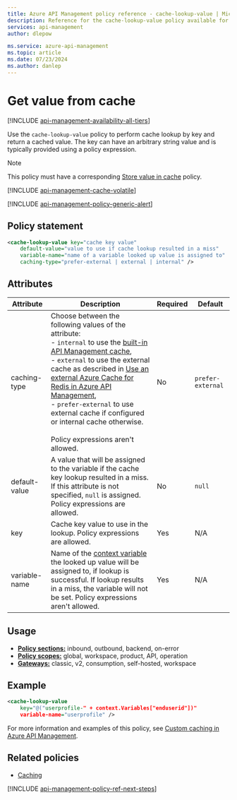 ```yaml
---
title: Azure API Management policy reference - cache-lookup-value | Microsoft Docs
description: Reference for the cache-lookup-value policy available for use in Azure API Management. Provides policy usage, settings, and examples.
services: api-management
author: dlepow

ms.service: azure-api-management
ms.topic: article
ms.date: 07/23/2024
ms.author: danlep
---
```


# Get value from cache

[!INCLUDE [api-management-availability-all-tiers](../../includes/api-management-availability-all-tiers.md)]

Use the `cache-lookup-value` policy to perform cache lookup by key and return a cached value. The key can have an arbitrary string value and is typically provided using a policy expression.

> [!NOTE]
> This policy must have a corresponding [Store value in cache](cache-store-value-policy.md) policy.

[!INCLUDE [api-management-cache-volatile](../../includes/api-management-cache-volatile.md)]

[!INCLUDE [api-management-policy-generic-alert](../../includes/api-management-policy-generic-alert.md)]

## Policy statement

```xml
<cache-lookup-value key="cache key value"
    default-value="value to use if cache lookup resulted in a miss"
    variable-name="name of a variable looked up value is assigned to"
    caching-type="prefer-external | external | internal" />
```


## Attributes

| Attribute         | Description                                            | Required | Default |
|---|--|--|--|
| caching-type | Choose between the following values of the attribute:<br />- `internal` to use the [built-in API Management cache](api-management-howto-cache.md),<br />- `external` to use the external cache as described in [Use an external Azure Cache for Redis in Azure API Management](api-management-howto-cache-external.md),<br />- `prefer-external` to use external cache if configured or internal cache otherwise.<br/><br/>Policy expressions aren't allowed. | No       | `prefer-external` |
| default-value    | A value that will be assigned to the variable if the cache key lookup resulted in a miss. If this attribute is not specified, `null` is assigned. Policy expressions are allowed.                                                                                                                                                                                                          | No       | `null`            |
| key              | Cache key value to use in the lookup. Policy expressions are allowed.                                                                                                                                                                                                                                                                                                                      | Yes      | N/A               |
| variable-name    | Name of the [context variable](api-management-policy-expressions.md#ContextVariables) the looked up value will be assigned to, if lookup is successful. If lookup results in a miss, the variable will not be set. Policy expressions aren't allowed.                                      | Yes      | N/A               |


## Usage

- [**Policy sections:**](./api-management-howto-policies.md#sections) inbound, outbound, backend, on-error
- [**Policy scopes:**](./api-management-howto-policies.md#scopes) global, workspace, product, API, operation
-  [**Gateways:**](api-management-gateways-overview.md) classic, v2, consumption, self-hosted, workspace

## Example

```xml
<cache-lookup-value
    key="@("userprofile-" + context.Variables["enduserid"])"
    variable-name="userprofile" />
```

For more information and examples of this policy, see [Custom caching in Azure API Management](./api-management-sample-cache-by-key.md).



## Related policies

* [Caching](api-management-policies.md#caching)

[!INCLUDE [api-management-policy-ref-next-steps](../../includes/api-management-policy-ref-next-steps.md)]